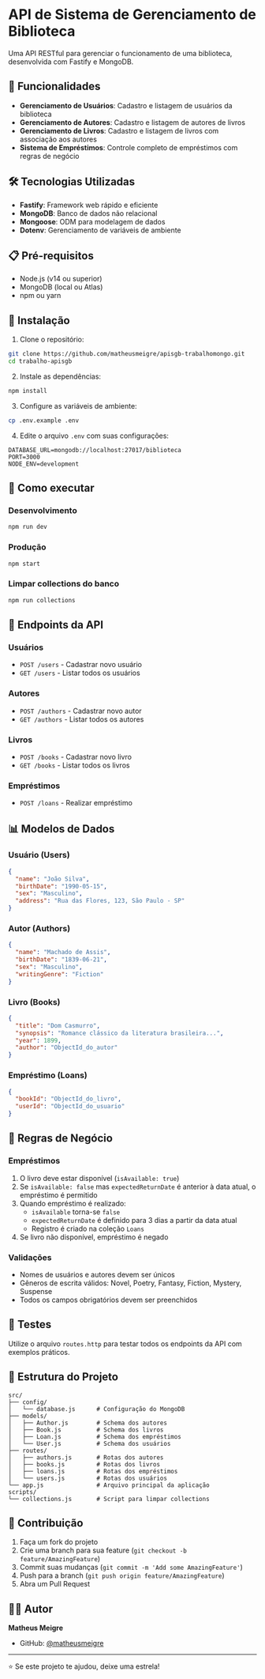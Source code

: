 # API de Sistema de Gerenciamento de Biblioteca

Uma API RESTful para gerenciar o funcionamento de uma biblioteca, desenvolvida com Fastify e MongoDB.

## 🚀 Funcionalidades

- **Gerenciamento de Usuários**: Cadastro e listagem de usuários da biblioteca
- **Gerenciamento de Autores**: Cadastro e listagem de autores de livros
- **Gerenciamento de Livros**: Cadastro e listagem de livros com associação aos autores
- **Sistema de Empréstimos**: Controle completo de empréstimos com regras de negócio

## 🛠️ Tecnologias Utilizadas

- **Fastify**: Framework web rápido e eficiente
- **MongoDB**: Banco de dados não relacional
- **Mongoose**: ODM para modelagem de dados
- **Dotenv**: Gerenciamento de variáveis de ambiente

## 📋 Pré-requisitos

- Node.js (v14 ou superior)
- MongoDB (local ou Atlas)
- npm ou yarn

## 🔧 Instalação

1. Clone o repositório:
```bash
git clone https://github.com/matheusmeigre/apisgb-trabalhomongo.git
cd trabalho-apisgb
```

2. Instale as dependências:
```bash
npm install
```

3. Configure as variáveis de ambiente:
```bash
cp .env.example .env
```

4. Edite o arquivo `.env` com suas configurações:
```env
DATABASE_URL=mongodb://localhost:27017/biblioteca
PORT=3000
NODE_ENV=development
```

## 🚀 Como executar

### Desenvolvimento
```bash
npm run dev
```

### Produção
```bash
npm start
```

### Limpar collections do banco
```bash
npm run collections
```

## 📡 Endpoints da API

### Usuários
- `POST /users` - Cadastrar novo usuário
- `GET /users` - Listar todos os usuários

### Autores
- `POST /authors` - Cadastrar novo autor
- `GET /authors` - Listar todos os autores

### Livros
- `POST /books` - Cadastrar novo livro
- `GET /books` - Listar todos os livros

### Empréstimos
- `POST /loans` - Realizar empréstimo

## 📊 Modelos de Dados

### Usuário (Users)
```json
{
  "name": "João Silva",
  "birthDate": "1990-05-15",
  "sex": "Masculino",
  "address": "Rua das Flores, 123, São Paulo - SP"
}
```

### Autor (Authors)
```json
{
  "name": "Machado de Assis",
  "birthDate": "1839-06-21",
  "sex": "Masculino",
  "writingGenre": "Fiction"
}
```

### Livro (Books)
```json
{
  "title": "Dom Casmurro",
  "synopsis": "Romance clássico da literatura brasileira...",
  "year": 1899,
  "author": "ObjectId_do_autor"
}
```

### Empréstimo (Loans)
```json
{
  "bookId": "ObjectId_do_livro",
  "userId": "ObjectId_do_usuario"
}
```

## 📝 Regras de Negócio

### Empréstimos
1. O livro deve estar disponível (`isAvailable: true`)
2. Se `isAvailable: false` mas `expectedReturnDate` é anterior à data atual, o empréstimo é permitido
3. Quando empréstimo é realizado:
   - `isAvailable` torna-se `false`
   - `expectedReturnDate` é definido para 3 dias a partir da data atual
   - Registro é criado na coleção `Loans`
4. Se livro não disponível, empréstimo é negado

### Validações
- Nomes de usuários e autores devem ser únicos
- Gêneros de escrita válidos: Novel, Poetry, Fantasy, Fiction, Mystery, Suspense
- Todos os campos obrigatórios devem ser preenchidos

## 🧪 Testes

Utilize o arquivo `routes.http` para testar todos os endpoints da API com exemplos práticos.

## 📁 Estrutura do Projeto

```
src/
├── config/
│   └── database.js      # Configuração do MongoDB
├── models/
│   ├── Author.js        # Schema dos autores
│   ├── Book.js          # Schema dos livros
│   ├── Loan.js          # Schema dos empréstimos
│   └── User.js          # Schema dos usuários
├── routes/
│   ├── authors.js       # Rotas dos autores
│   ├── books.js         # Rotas dos livros
│   ├── loans.js         # Rotas dos empréstimos
│   └── users.js         # Rotas dos usuários
└── app.js               # Arquivo principal da aplicação
scripts/
└── collections.js       # Script para limpar collections
```

## 🤝 Contribuição

1. Faça um fork do projeto
2. Crie uma branch para sua feature (`git checkout -b feature/AmazingFeature`)
3. Commit suas mudanças (`git commit -m 'Add some AmazingFeature'`)
4. Push para a branch (`git push origin feature/AmazingFeature`)
5. Abra um Pull Request

## 👨‍💻 Autor

**Matheus Meigre**

- GitHub: [@matheusmeigre](https://github.com/matheusmeigre)

---

⭐️ Se este projeto te ajudou, deixe uma estrela!